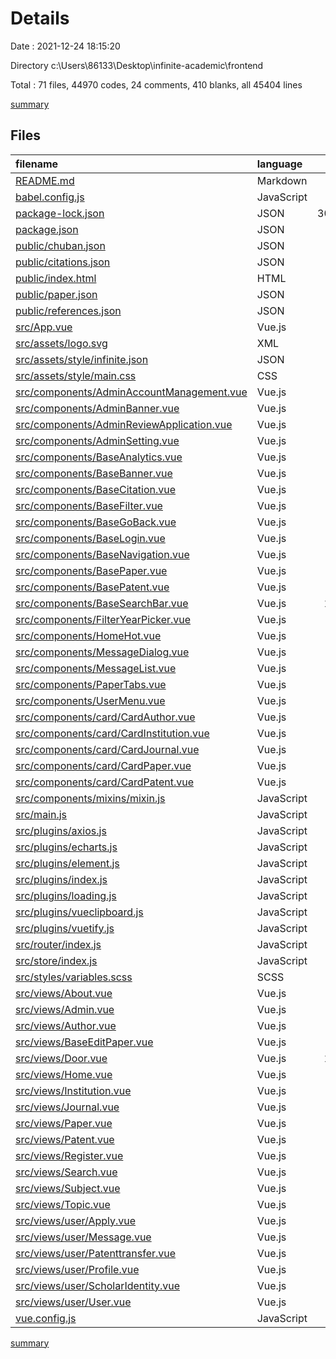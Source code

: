 # Details

Date : 2021-12-24 18:15:20

Directory c:\Users\86133\Desktop\infinite-academic\frontend

Total : 71 files,  44970 codes, 24 comments, 410 blanks, all 45404 lines

[summary](results.md)

## Files
| filename | language | code | comment | blank | total |
| :--- | :--- | ---: | ---: | ---: | ---: |
| [README.md](/README.md) | Markdown | 19 | 0 | 6 | 25 |
| [babel.config.js](/babel.config.js) | JavaScript | 5 | 0 | 1 | 6 |
| [package-lock.json](/package-lock.json) | JSON | 30,247 | 0 | 1 | 30,248 |
| [package.json](/package.json) | JSON | 62 | 0 | 1 | 63 |
| [public/chuban.json](/public/chuban.json) | JSON | 47 | 0 | 0 | 47 |
| [public/citations.json](/public/citations.json) | JSON | 47 | 0 | 0 | 47 |
| [public/index.html](/public/index.html) | HTML | 18 | 1 | 1 | 20 |
| [public/paper.json](/public/paper.json) | JSON | 58 | 0 | 0 | 58 |
| [public/references.json](/public/references.json) | JSON | 47 | 0 | 0 | 47 |
| [src/App.vue](/src/App.vue) | Vue.js | 21 | 0 | 4 | 25 |
| [src/assets/logo.svg](/src/assets/logo.svg) | XML | 1 | 0 | 1 | 2 |
| [src/assets/style/infinite.json](/src/assets/style/infinite.json) | JSON | 397 | 0 | 0 | 397 |
| [src/assets/style/main.css](/src/assets/style/main.css) | CSS | 35 | 0 | 3 | 38 |
| [src/components/AdminAccountManagement.vue](/src/components/AdminAccountManagement.vue) | Vue.js | 605 | 0 | 31 | 636 |
| [src/components/AdminBanner.vue](/src/components/AdminBanner.vue) | Vue.js | 79 | 0 | 4 | 83 |
| [src/components/AdminReviewApplication.vue](/src/components/AdminReviewApplication.vue) | Vue.js | 543 | 0 | 27 | 570 |
| [src/components/AdminSetting.vue](/src/components/AdminSetting.vue) | Vue.js | 490 | 0 | 48 | 538 |
| [src/components/BaseAnalytics.vue](/src/components/BaseAnalytics.vue) | Vue.js | 81 | 3 | 3 | 87 |
| [src/components/BaseBanner.vue](/src/components/BaseBanner.vue) | Vue.js | 38 | 0 | 3 | 41 |
| [src/components/BaseCitation.vue](/src/components/BaseCitation.vue) | Vue.js | 222 | 0 | 12 | 234 |
| [src/components/BaseFilter.vue](/src/components/BaseFilter.vue) | Vue.js | 427 | 0 | 3 | 430 |
| [src/components/BaseGoBack.vue](/src/components/BaseGoBack.vue) | Vue.js | 19 | 0 | 1 | 20 |
| [src/components/BaseLogin.vue](/src/components/BaseLogin.vue) | Vue.js | 414 | 0 | 6 | 420 |
| [src/components/BaseNavigation.vue](/src/components/BaseNavigation.vue) | Vue.js | 48 | 0 | 3 | 51 |
| [src/components/BasePaper.vue](/src/components/BasePaper.vue) | Vue.js | 180 | 0 | 4 | 184 |
| [src/components/BasePatent.vue](/src/components/BasePatent.vue) | Vue.js | 504 | 0 | 5 | 509 |
| [src/components/BaseSearchBar.vue](/src/components/BaseSearchBar.vue) | Vue.js | 1,966 | 0 | 3 | 1,969 |
| [src/components/FilterYearPicker.vue](/src/components/FilterYearPicker.vue) | Vue.js | 44 | 0 | 4 | 48 |
| [src/components/HomeHot.vue](/src/components/HomeHot.vue) | Vue.js | 93 | 0 | 2 | 95 |
| [src/components/MessageDialog.vue](/src/components/MessageDialog.vue) | Vue.js | 474 | 0 | 19 | 493 |
| [src/components/MessageList.vue](/src/components/MessageList.vue) | Vue.js | 70 | 0 | 8 | 78 |
| [src/components/PaperTabs.vue](/src/components/PaperTabs.vue) | Vue.js | 453 | 0 | 1 | 454 |
| [src/components/UserMenu.vue](/src/components/UserMenu.vue) | Vue.js | 54 | 0 | 4 | 58 |
| [src/components/card/CardAuthor.vue](/src/components/card/CardAuthor.vue) | Vue.js | 76 | 0 | 2 | 78 |
| [src/components/card/CardInstitution.vue](/src/components/card/CardInstitution.vue) | Vue.js | 49 | 0 | 2 | 51 |
| [src/components/card/CardJournal.vue](/src/components/card/CardJournal.vue) | Vue.js | 50 | 0 | 2 | 52 |
| [src/components/card/CardPaper.vue](/src/components/card/CardPaper.vue) | Vue.js | 140 | 0 | 3 | 143 |
| [src/components/card/CardPatent.vue](/src/components/card/CardPatent.vue) | Vue.js | 58 | 0 | 3 | 61 |
| [src/components/mixins/mixin.js](/src/components/mixins/mixin.js) | JavaScript | 755 | 12 | 16 | 783 |
| [src/main.js](/src/main.js) | JavaScript | 19 | 0 | 3 | 22 |
| [src/plugins/axios.js](/src/plugins/axios.js) | JavaScript | 5 | 0 | 2 | 7 |
| [src/plugins/echarts.js](/src/plugins/echarts.js) | JavaScript | 5 | 0 | 1 | 6 |
| [src/plugins/element.js](/src/plugins/element.js) | JavaScript | 3 | 0 | 1 | 4 |
| [src/plugins/index.js](/src/plugins/index.js) | JavaScript | 4 | 0 | 0 | 4 |
| [src/plugins/loading.js](/src/plugins/loading.js) | JavaScript | 28 | 0 | 9 | 37 |
| [src/plugins/vueclipboard.js](/src/plugins/vueclipboard.js) | JavaScript | 3 | 0 | 1 | 4 |
| [src/plugins/vuetify.js](/src/plugins/vuetify.js) | JavaScript | 8 | 0 | 3 | 11 |
| [src/router/index.js](/src/router/index.js) | JavaScript | 141 | 0 | 8 | 149 |
| [src/store/index.js](/src/store/index.js) | JavaScript | 20 | 0 | 3 | 23 |
| [src/styles/variables.scss](/src/styles/variables.scss) | SCSS | 0 | 0 | 1 | 1 |
| [src/views/About.vue](/src/views/About.vue) | Vue.js | 100 | 0 | 5 | 105 |
| [src/views/Admin.vue](/src/views/Admin.vue) | Vue.js | 263 | 0 | 15 | 278 |
| [src/views/Author.vue](/src/views/Author.vue) | Vue.js | 146 | 0 | 2 | 148 |
| [src/views/BaseEditPaper.vue](/src/views/BaseEditPaper.vue) | Vue.js | 706 | 3 | 11 | 720 |
| [src/views/Door.vue](/src/views/Door.vue) | Vue.js | 1,016 | 3 | 27 | 1,046 |
| [src/views/Home.vue](/src/views/Home.vue) | Vue.js | 88 | 0 | 2 | 90 |
| [src/views/Institution.vue](/src/views/Institution.vue) | Vue.js | 77 | 0 | 3 | 80 |
| [src/views/Journal.vue](/src/views/Journal.vue) | Vue.js | 77 | 0 | 4 | 81 |
| [src/views/Paper.vue](/src/views/Paper.vue) | Vue.js | 45 | 0 | 1 | 46 |
| [src/views/Patent.vue](/src/views/Patent.vue) | Vue.js | 43 | 0 | 2 | 45 |
| [src/views/Register.vue](/src/views/Register.vue) | Vue.js | 172 | 0 | 3 | 175 |
| [src/views/Search.vue](/src/views/Search.vue) | Vue.js | 543 | 0 | 9 | 552 |
| [src/views/Subject.vue](/src/views/Subject.vue) | Vue.js | 207 | 0 | 10 | 217 |
| [src/views/Topic.vue](/src/views/Topic.vue) | Vue.js | 207 | 0 | 11 | 218 |
| [src/views/user/Apply.vue](/src/views/user/Apply.vue) | Vue.js | 490 | 0 | 5 | 495 |
| [src/views/user/Message.vue](/src/views/user/Message.vue) | Vue.js | 512 | 0 | 9 | 521 |
| [src/views/user/Patenttransfer.vue](/src/views/user/Patenttransfer.vue) | Vue.js | 278 | 0 | 2 | 280 |
| [src/views/user/Profile.vue](/src/views/user/Profile.vue) | Vue.js | 271 | 0 | 3 | 274 |
| [src/views/user/ScholarIdentity.vue](/src/views/user/ScholarIdentity.vue) | Vue.js | 456 | 2 | 10 | 468 |
| [src/views/user/User.vue](/src/views/user/User.vue) | Vue.js | 76 | 0 | 7 | 83 |
| [vue.config.js](/vue.config.js) | JavaScript | 25 | 0 | 0 | 25 |

[summary](results.md)